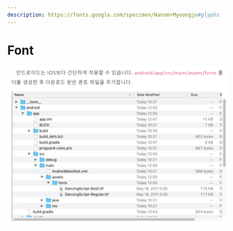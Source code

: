 ```yaml
---
description: https://fonts.google.com/specimen/Nanum+Myeongjo#glyphs
---
```


# Font

![](../../../.gitbook/assets/image.png)
